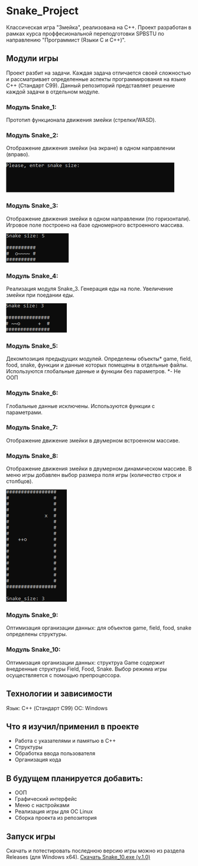 # Snake_Project

Классическая игра "Змейка", реализована на C++.
Проект разработан в рамках курса проффесиональной переподготовки SPBSTU
по направлению "Программист (Языки C и C++)".

## Модули игры

Проект разбит на задачи. Каждая задача отличается своей сложностью и рассматривает
определенные аспекты программирования на языке C++ (Стандарт C99).
Данный репозиторий представляет решение каждой задачи в отдельном модуле.

### Модуль Snake_1:
Прототип функционала движения змейки (стрелки/WASD).

### Модуль Snake_2:
Отображение движения змейки (на экране) в одном направлении (вправо).

![Snake_2](/screenshots/Snake_2.gif)

### Модуль Snake_3:
Отображение движения змейки в одном направлении (по горизонтали).
Игровое поле построено на базе одномерного встроенного массива.

![Snake_3.exe](/screenshots/Snake_3.gif)

### Модуль Snake_4:
Реализация модуля Snake_3.
Генерация еды на поле. Увеличение змейки при поедании еды.

![Snake_4.exe](/screenshots/Snake_4.gif)

### Модуль Snake_5:
Декомпозиция предыдущих модулей.
Определены объекты* game, field, food, snake, функции и данные которых помещены в отдельные файлы.
Используются глобальные данные и функции без параметров.
*- Не ООП

### Модуль Snake_6:
Глобальные данные исключены. Используются функции с параметрами.

### Модуль Snake_7:
Отображение движение змейки в двумерном встроенном массиве.

### Модуль Snake_8:
Отображение движения змейки в двумерном динамическом массиве.
В меню игры добавлен выбор размера поля игры (количество строк и столбцов).

![Snake.exe](/screenshots/Snake_7-10.gif)

### Модуль Snake_9:
Оптимизация организации данных: для объектов game, field, food, snake определены структуры.

### Модуль Snake_10:
Оптимизация организации данных: cтруктруа Game содержит внедренные структуры Field, Food, Snake.
Выбор режима игры осуществляется с помощью препроцессора.

## Технологии и зависимости
Язык: C++ (Стандарт С99)
ОС: Windows

## Что я изучил/применил в проекте

- Работа с указателями и памятью в C++
- Структуры
- Обработка ввода пользователя
- Организация кода

## В будущем планируется добавить:

- ООП
- Графический интерфейс
- Меню с настройками
- Реализация игры для ОС Linux
- Сборка проекта из репозитория

## Запуск игры

Скачать и потестировать последнюю версию игры можно из раздела Releases (для Windows x64).
[Скачать Snake_10.exe (v.1.0)](https://github.com/AAKorneev/Snake_Project/releases/tag/v.1.0)